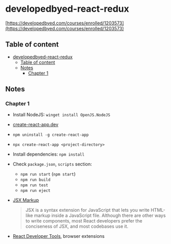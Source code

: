 # developedbyed-react-redux

[https://developedbyed.com/courses/enrolled/1203573](https://developedbyed.com/courses/enrolled/1203573)

## Table of content

- [developedbyed-react-redux](#developedbyed-react-redux)
  - [Table of content](#table-of-content)
  - [Notes](#notes)
    - [Chapter 1](#chapter-1)

## Notes

### Chapter 1

- Install NodeJS: `winget install OpenJS.NodeJS`
- [create-react-app.dev](https://create-react-app.dev/docs/getting-started)
- `npm uninstall -g create-react-app`
- `npx create-react-app <project-directory>`
- Install dependencies: `npm install`
- Check `package.json`, `scripts` section:
  - `npm run start` (`npm start`)
  - `npm run build`
  - `npm run test`
  - `npm run eject`
- [JSX Markup](https://react.dev/learn/writing-markup-with-jsx)

    > JSX is a syntax extension for JavaScript that lets you write HTML-like markup inside a JavaScript file. Although there are other ways to write components, most React developers prefer the conciseness of JSX, and most codebases use it.
- [React Developer Tools](https://react.dev/learn/react-developer-tools), browser extensions
